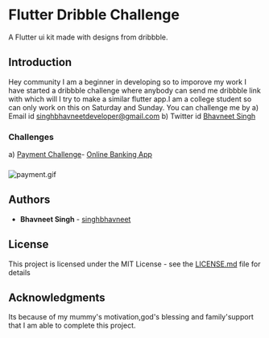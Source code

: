 # Flutter Dribble Challenge
A Flutter ui kit made with designs from dribbble.

## Introduction
Hey community I am a beginner in developing so to imporove my work I have started a dribbble challenge where anybody can send me dribbble link with which will I try to make a similar flutter app.I am a college student so can only work on this on Saturday and Sunday.
You can challenge me by 
a) Email id  [singhbhavneetdeveloper@gmail.com](https://gmail.com/)
b) Twitter id [Bhavneet Singh](https://twitter.com/Bhavnee48368854)

### Challenges
a) [Payment Challenge](https://github.com/singhbhavneet/Flutter-Dribbble-Challenge/tree/master/payment)- [Online Banking App](https://dribbble.com/shots/6104857-Online-Banking-App)

### 

![payment.gif](https://www.dropbox.com/s/zu4s67jygl3qpax/payment.gif?dl=0&raw=1)


## Authors

* **Bhavneet Singh**  - [singhbhavneet](https://github.com/singhbhavneet)

## License

This project is licensed under the MIT License - see the [LICENSE.md](LICENSE.md) file for details

## Acknowledgments

Its because of my mummy's motivation,god's blessing and family'support that I am able to complete this project.
